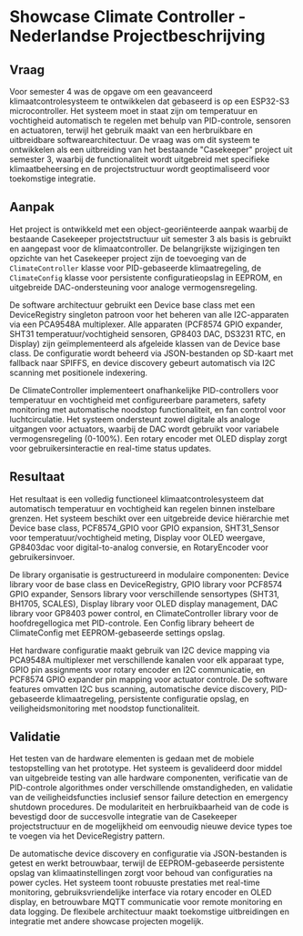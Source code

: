 # Showcase Climate Controller - Nederlandse Projectbeschrijving

## Vraag

Voor semester 4 was de opgave om een geavanceerd klimaatcontrolesysteem te ontwikkelen dat gebaseerd is op een ESP32-S3 microcontroller. Het systeem moet in staat zijn om temperatuur en vochtigheid automatisch te regelen met behulp van PID-controle, sensoren en actuatoren, terwijl het gebruik maakt van een herbruikbare en uitbreidbare softwarearchitectuur. De vraag was om dit systeem te ontwikkelen als een uitbreiding van het bestaande "Casekeeper" project uit semester 3, waarbij de functionaliteit wordt uitgebreid met specifieke klimaatbeheersing en de projectstructuur wordt geoptimaliseerd voor toekomstige integratie.

## Aanpak

Het project is ontwikkeld met een object-georiënteerde aanpak waarbij de bestaande Casekeeper projectstructuur uit semester 3 als basis is gebruikt en aangepast voor de klimaatcontroller. De belangrijkste wijzigingen ten opzichte van het Casekeeper project zijn de toevoeging van de `ClimateController` klasse voor PID-gebaseerde klimaatregeling, de `ClimateConfig` klasse voor persistente configuratieopslag in EEPROM, en uitgebreide DAC-ondersteuning voor analoge vermogensregeling.

De software architectuur gebruikt een Device base class met een DeviceRegistry singleton patroon voor het beheren van alle I2C-apparaten via een PCA9548A multiplexer. Alle apparaten (PCF8574 GPIO expander, SHT31 temperatuur/vochtigheid sensoren, GP8403 DAC, DS3231 RTC, en Display) zijn geïmplementeerd als afgeleide klassen van de Device base class. De configuratie wordt beheerd via JSON-bestanden op SD-kaart met fallback naar SPIFFS, en device discovery gebeurt automatisch via I2C scanning met positionele indexering.

De ClimateController implementeert onafhankelijke PID-controllers voor temperatuur en vochtigheid met configureerbare parameters, safety monitoring met automatische noodstop functionaliteit, en fan control voor luchtcirculatie. Het systeem ondersteunt zowel digitale als analoge uitgangen voor actuators, waarbij de DAC wordt gebruikt voor variabele vermogensregeling (0-100%). Een rotary encoder met OLED display zorgt voor gebruikersinteractie en real-time status updates.

## Resultaat

Het resultaat is een volledig functioneel klimaatcontrolesysteem dat automatisch temperatuur en vochtigheid kan regelen binnen instelbare grenzen. Het systeem beschikt over een uitgebreide device hiërarchie met Device base class, PCF8574_GPIO voor GPIO expansion, SHT31_Sensor voor temperatuur/vochtigheid meting, Display voor OLED weergave, GP8403dac voor digital-to-analog conversie, en RotaryEncoder voor gebruikersinvoer.

De library organisatie is gestructureerd in modulaire componenten: Device library voor de base class en DeviceRegistry, GPIO library voor PCF8574 GPIO expander, Sensors library voor verschillende sensortypes (SHT31, BH1705, SCALES), Display library voor OLED display management, DAC library voor GP8403 power control, en ClimateController library voor de hoofdregellogica met PID-controle. Een Config library beheert de ClimateConfig met EEPROM-gebaseerde settings opslag.

Het hardware configuratie maakt gebruik van I2C device mapping via PCA9548A multiplexer met verschillende kanalen voor elk apparaat type, GPIO pin assignments voor rotary encoder en I2C communicatie, en PCF8574 GPIO expander pin mapping voor actuator controle. De software features omvatten I2C bus scanning, automatische device discovery, PID-gebaseerde klimaatregeling, persistente configuratie opslag, en veiligheidsmonitoring met noodstop functionaliteit.

## Validatie

Het testen van de hardware elementen is gedaan met de mobiele testopstelling van het prototype. Het systeem is gevalideerd door middel van uitgebreide testing van alle hardware componenten, verificatie van de PID-controle algorithmes onder verschillende omstandigheden, en validatie van de veiligheidsfuncties inclusief sensor failure detection en emergency shutdown procedures. De modulariteit en herbruikbaarheid van de code is bevestigd door de succesvolle integratie van de Casekeeper projectstructuur en de mogelijkheid om eenvoudig nieuwe device types toe te voegen via het DeviceRegistry pattern.

De automatische device discovery en configuratie via JSON-bestanden is getest en werkt betrouwbaar, terwijl de EEPROM-gebaseerde persistente opslag van klimaatinstellingen zorgt voor behoud van configuraties na power cycles. Het systeem toont robuuste prestaties met real-time monitoring, gebruiksvriendelijke interface via rotary encoder en OLED display, en betrouwbare MQTT communicatie voor remote monitoring en data logging. De flexibele architectuur maakt toekomstige uitbreidingen en integratie met andere showcase projecten mogelijk.
